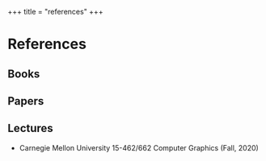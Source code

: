 +++
title = "references"
+++

# References

## Books

## Papers

## Lectures

- Carnegie Mellon University 15-462/662 Computer Graphics (Fall, 2020)
